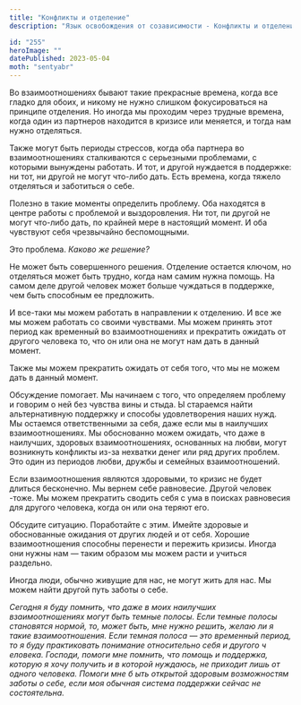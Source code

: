 ```yaml
---
title: "Конфликты и отделение"
description: "Язык освобождения от созависимости - Конфликты и отделение"

id: "255"
heroImage: ""
datePublished: 2023-05-04
moth: "sentyabr"
---
```


Во взаимоотношениях бывают такие прекрасные времена, когда все гладко для
обоих, и никому не нужно слишком фокусироваться на принципе отделения. Но
иногда мы проходим через трудные времена, когда один из партнеров находится в
кризисе или меняется, и тогда нам нужно отделяться.

Также могут быть периоды стрессов, когда оба партнера во взаимоотношениях
сталкиваются с серьезными проблемами, с которыми вынуждены работать. И тот, и
другой нуждается в поддержке: ни тот, ни другой не могут что-либо дать. Есть
времена, когда тяжело отделяться и заботиться о себе.

Полезно в такие моменты определить проблему. Оба находятся в центре работы с
проблемой и выздоровления. Ни тот, пи другой не могут что-либо дать, по
крайней мере в настоящий момент. И оба чувствуют себя чрезвычайно
беспомощными.

Это проблема. _Каково же решение?_

Не может быть совершенного решения. Отделение остается ключом, но отделяться
может быть трудно, когда нам самим нужна помощь. На самом деле другой человек
может больше чуждаться в поддержке, чем быть способным ее предложить.

И все-таки мы можем работать в направлении к отделению. И все же мы можем
работать со своими чувствами. Мы можем принять этот период как временный во
взаимоотношениях и прекратить ожидать от другого человека то, что он или она
не могут нам дать в данный момент.

Также мы можем прекратить ожидать от себя того, что мы не можем дать в данный
момент.

Обсуждение помогает. Мы начинаем с того, что определяем проблему и говорим о
ней без чувства вины и стыда. Ы стараемся найти альтернативную поддержку и
способы удовлетворения наших нужд. Мы остаемся ответственными за себя, даже
если мы в наилучших взаимоотношениях. Мы обоснованно можем ожидать, что даже в
наилучших, здоровых взаимоотношениях, основанных на любви, могут возникнуть
конфликты из-за нехватки денег или ряд других проблем. Это один из периодов
любви, дружбы и семейных взаимоотношений.

Если взаимоотношения являются здоровыми, то кризис не будет длиться
бесконечно. Мы вернем себе равновесие. Другой человек -тоже. Мы можем
прекратить сводить себя с ума в поисках равновесия для другого человека, когда
он или она теряют его.

Обсудите ситуацию. Поработайте с этим. Имейте здоровые и обоснованные ожидания
от других людей и от себя. Хорошие взаимоотношения способны перенести и
пережить кризисы. Иногда они нужны нам — таким образом мы можем расти и
учиться раздельно.

Иногда люди, обычно живущие для нас, не могут жить для нас. Мы можем найти
другой путь заботы о себе.

_Сегодня_ _я_ _буду_ _помнить,_ _что_ _даже_ _в_ _моих_ _наилучших_
_взаимоотношениях_ _могут_ _быть_ _темные_ _полосы._ _Если_ _темные_ _полосы_
_становятся_ _нормой,_ _то,_ _может_ _быть,_ _мне_ _нужно_ _решить,_ _желаю_
_ли_ _я_ _такие_ _взаимоотношения._ _Если_ _темная_ _полоса_ _—_ _это_
_временный_ _период,_ _то_ _я_ _буду_ _практиковать_ _понимание_
_относительно_ _себя_ _и_ _другого_ _ч_ _еловека._ _Господи,_ _помоги_ _мне_
_помнить,_ _что_ _помощь_ _и_ _поддержка,_ _которую_ _я_ _хочу_ _получить_ _и_
_в_ _которой_ _нуждаюсь,_ _не_ _приходит_ _лишь_ _от_ _одного_ _человека._
_Помоги_ _мне_ _б_ _ыть_ _открытой_ _здоровым_ _возможностям_ _заботы_ _о_
_себе,_ _если_ _моя_ _обычная_ _система_ _поддержки_ _сейчас_ _не_
_состоятельна._
